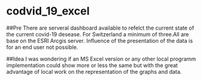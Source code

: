 # codvid_19_excel

##Pre
There are serveral dashboard available to refelct the current state of the current covid-19 desease. For Switzerland a minimum of three.All are base on the ESRI Arcgis server. Influence of the presentation of the data is for an end user not possible.

##Idea
I was wondering if an MS Excel version or any other local programm implementation could show more or less the same but with the great advantage of local work on the representation of the graphs and data.
